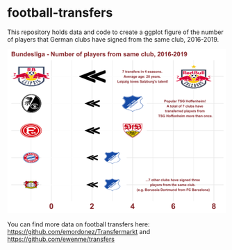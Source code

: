 # football-transfers

This repository holds data and code to create a ggplot figure of the number of players that German clubs have signed from the same club, 2016-2019. 

![Screenshot](ger.png)

You can find more data on football transfers here:  https://github.com/emordonez/Transfermarkt and https://github.com/ewenme/transfers 
